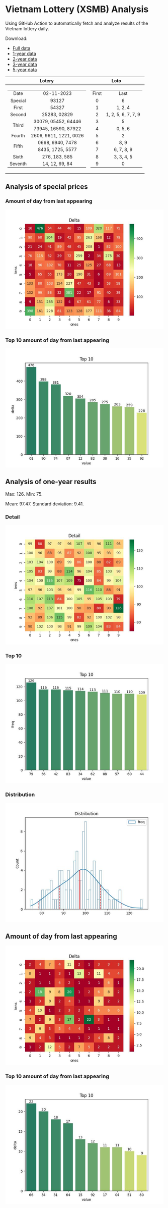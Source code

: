 # Vietnam Lottery (XSMB) Analysis

Using GitHub Action to automatically fetch and analyze results of the Vietnam lottery daily.

Download:

* [Full data](https://raw.githubusercontent.com/khiemdoan/vietnam-lottery-xsmb-analysis/main/results/xsmb.csv)
* [1-year data](https://raw.githubusercontent.com/khiemdoan/vietnam-lottery-xsmb-analysis/main/results/xsmb_1_year.csv)
* [2-year data](https://raw.githubusercontent.com/khiemdoan/vietnam-lottery-xsmb-analysis/main/results/xsmb_2_year.csv)
* [3-year data](https://raw.githubusercontent.com/khiemdoan/vietnam-lottery-xsmb-analysis/main/results/xsmb_3_year.csv)
* [5-year data](https://raw.githubusercontent.com/khiemdoan/vietnam-lottery-xsmb-analysis/main/results/xsmb_5_year.csv)

| Lotery      | Loto |
| :-----------: | :-----------: |
| <table><tr><td>Date</td><td>02-11-2023</td></tr><tr><td>Special</td><td>93127</td></tr><tr><td>First</td><td>54327</td></tr><tr><td>Second</td><td>25283, 02829</td></tr><tr><td rowspan="2">Third</td><td>30079, 05452, 64446</td></tr><tr><td>73945, 16590, 87922</td></tr><tr><td>Fourth</td><td>2606, 9611, 1221, 0026</td></tr><tr><td rowspan="2">Fifth</td><td>0668, 6940, 7478</td></tr><tr><td>8435, 1725, 5577</td></tr><tr><td>Sixth</td><td>276, 183, 585</td></tr><tr><td>Seventh</td><td>14, 12, 69, 84</td></tr></table> | <table><tr><td>First</td><td>Last</td></tr><tr><td>0</td><td>6</td></tr><tr><td>1</td><td>1, 2, 4</td></tr><tr><td>2</td><td>1, 2, 5, 6, 7, 7, 9</td></tr><tr><td>3</td><td>5</td></tr><tr><td>4</td><td>0, 5, 6</td></tr><tr><td>5</td><td>2</td></tr><tr><td>6</td><td>8, 9</td></tr><tr><td>7</td><td>6, 7, 8, 9</td></tr><tr><td>8</td><td>3, 3, 4, 5</td></tr><tr><td>9</td><td>0</td></tr></table> |


<h2>Analysis of special prices</h2>

<h3>Amount of day from last appearing</h3>

![Delta](images/special_delta.jpg)

<h3>Top 10 amount of day from last appearing</h3>

![Delta top 10](images/special_delta_top_10.jpg)

<h2>Analysis of one-year results</h2>

Max: 126. Min: 75.

Mean: 97.47. Standard deviation: 9.41.

<h3>Detail</h3>

![Detail](images/heatmap.jpg)

<h3>Top 10</h3>

![Top 10](images/top-10.jpg)

<h3>Distribution</h3>

![Distribution](images/distribution.jpg)

<h2>Amount of day from last appearing</h2>

![Delta](images/delta.jpg)

<h3>Top 10 amount of day from last appearing</h3>

![Delta top 10](images/delta_top_10.jpg)